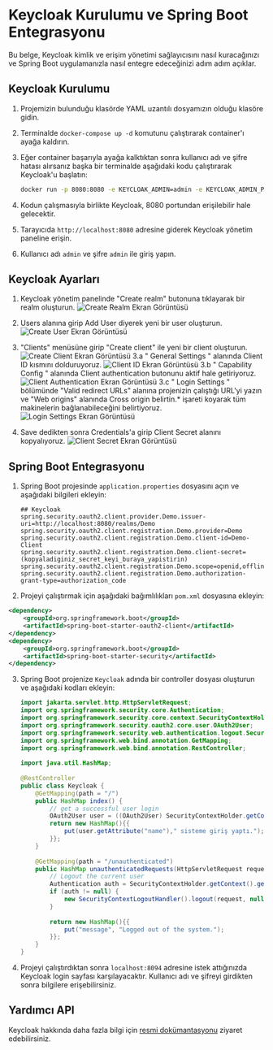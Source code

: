 # Keycloak Kurulumu ve Spring Boot Entegrasyonu

Bu belge, Keycloak kimlik ve erişim yönetimi sağlayıcısını nasıl kuracağınızı ve Spring Boot uygulamanızla nasıl entegre edeceğinizi adım adım açıklar.

## Keycloak Kurulumu

1. Projemizin bulunduğu klasörde YAML uzantılı dosyamızın olduğu klasöre gidin.
2. Terminalde `docker-compose up -d` komutunu çalıştırarak container'ı ayağa kaldırın.
3. Eğer container başarıyla ayağa kalktıktan sonra kullanıcı adı ve şifre hatası alırsanız başka bir terminalde aşağıdaki kodu çalıştırarak Keycloak'u başlatın:

    ```bash
    docker run -p 8080:8080 -e KEYCLOAK_ADMIN=admin -e KEYCLOAK_ADMIN_PASSWORD=admin quay.io/keycloak/keycloak:24.0.1 start-dev
    ```

4. Kodun çalışmasıyla birlikte Keycloak, 8080 portundan erişilebilir hale gelecektir.
5. Tarayıcıda `http://localhost:8080` adresine giderek Keycloak yönetim paneline erişin.
6. Kullanıcı adı `admin` ve şifre `admin` ile giriş yapın.

## Keycloak Ayarları

1. Keycloak yönetim panelinde "Create realm" butonuna tıklayarak bir realm oluşturun.
![Create Realm Ekran Görüntüsü](/home/b044/Desktop/createrealm.png)

2. Users alanına girip Add User diyerek yeni bir user oluşturun.
![Create User Ekran Görüntüsü](/home/b044/Desktop/createuser.png)

3. "Clients" menüsüne girip "Create client" ile yeni bir client oluşturun.
![Create Client Ekran Görüntüsü](/home/b044/Desktop/createclient.png)
3.a " General Settings " alanında Client ID kısmını dolduruyoruz.
![Client ID Ekran Görüntüsü](/home/b044/Desktop/generalsettings.png)
3.b " Capability Config " alanında Client authentication butonunu aktif hale getiriyoruz.
![Client Authentication Ekran Görüntüsü](/home/b044/Desktop/capabilityconfig.png)
3.c " Login Settings " bölümünde "Valid redirect URLs" alanına projenizin çalıştığı URL'yi yazın ve "Web origins" alanında Cross origin belirtin.* işareti koyarak tüm makinelerin bağlanabileceğini belirtiyoruz.
![Login Settings Ekran Görüntüsü](/home/b044/Desktop/loginsettings.png)

4. Save dedikten sonra Credentials'a girip Client Secret alanını kopyalıyoruz.
![Client Secret Ekran Görüntüsü](/home/b044/Desktop/clientsecret.png)



## Spring Boot Entegrasyonu

1. Spring Boot projesinde `application.properties` dosyasını açın ve aşağıdaki bilgileri ekleyin:

    ```properties
    ## Keycloak
    spring.security.oauth2.client.provider.Demo.issuer-uri=http://localhost:8080/realms/Demo
    spring.security.oauth2.client.registration.Demo.provider=Demo
    spring.security.oauth2.client.registration.Demo.client-id=Demo-Client
    spring.security.oauth2.client.registration.Demo.client-secret=(kopyaladiginiz_secret_keyi_buraya_yapistirin)
    spring.security.oauth2.client.registration.Demo.scope=openid,offline_access,profile
    spring.security.oauth2.client.registration.Demo.authorization-grant-type=authorization_code
    ```

2. Projeyi çalıştırmak için aşağıdaki bağımlılıkları `pom.xml` dosyasına ekleyin:

```xml
<dependency>
    <groupId>org.springframework.boot</groupId>
    <artifactId>spring-boot-starter-oauth2-client</artifactId>
</dependency>
<dependency>
    <groupId>org.springframework.boot</groupId>
    <artifactId>spring-boot-starter-security</artifactId>
</dependency>

```

3. Spring Boot projenize `Keycloak` adında bir controller dosyası oluşturun ve aşağıdaki kodları ekleyin:

    ```java
    import jakarta.servlet.http.HttpServletRequest;
    import org.springframework.security.core.Authentication;
    import org.springframework.security.core.context.SecurityContextHolder;
    import org.springframework.security.oauth2.core.user.OAuth2User;
    import org.springframework.security.web.authentication.logout.SecurityContextLogoutHandler;
    import org.springframework.web.bind.annotation.GetMapping;
    import org.springframework.web.bind.annotation.RestController;
        
    import java.util.HashMap;
        
    @RestController
    public class Keycloak {
        @GetMapping(path = "/")
        public HashMap index() {
            // get a successful user login
            OAuth2User user = ((OAuth2User) SecurityContextHolder.getContext().getAuthentication().getPrincipal());
            return new HashMap(){{
                put(user.getAttribute("name")," sisteme giriş yaptı.");
            }};
        }
        
        @GetMapping(path = "/unauthenticated")
        public HashMap unauthenticatedRequests(HttpServletRequest request) {
            // Logout the current user
            Authentication auth = SecurityContextHolder.getContext().getAuthentication();
            if (auth != null) {
                new SecurityContextLogoutHandler().logout(request, null, auth);
            }
        
            return new HashMap(){{
                put("message", "Logged out of the system.");
            }};
        }
    }
    ```

3. Projeyi çalıştırdıktan sonra `localhost:8094` adresine istek attığınızda Keycloak login sayfası karşılayacaktır. Kullanıcı adı ve şifreyi girdikten sonra bilgilere erişebilirsiniz.

## Yardımcı API

Keycloak hakkında daha fazla bilgi için [resmi dokümantasyonu](https://www.keycloak.org/docs/latest) ziyaret edebilirsiniz.
